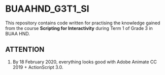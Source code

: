 # BUAAHND_G3T1_SI

This repository contains code written for practising the knowledge gained from the course **Scripting for Interactivity** during Term 1 of Grade 3 in BUAA HND.

## ATTENTION

1. By 18 February 2020, everything looks good with Adobe Animate CC 2019 + ActionScript 3.0.